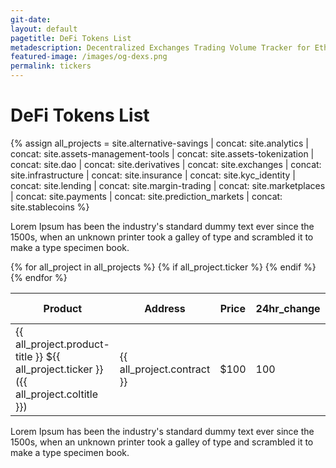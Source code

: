 ```yaml
---
git-date:
layout: default
pagetitle: DeFi Tokens List
metadescription: Decentralized Exchanges Trading Volume Tracker for Ethereum-based trading platforms. DEXs ranked by volume along with historic volume and daily market share
featured-image: /images/og-dexs.png
permalink: tickers
---
```

# DeFi Tokens List

{% assign all_projects = site.alternative-savings
| concat: site.analytics
| concat: site.assets-management-tools
| concat: site.assets-tokenization
| concat: site.dao
| concat: site.derivatives
| concat: site.exchanges
| concat: site.infrastructure
| concat: site.insurance
| concat: site.kyc_identity
| concat: site.lending
| concat: site.margin-trading
| concat: site.marketplaces
| concat: site.payments
| concat: site.prediction_markets
| concat: site.stablecoins
 %}
<section class="sectoin-tickers">
  <p>Lorem Ipsum has been the industry's standard dummy text ever since the 1500s, when an unknown printer took a galley of type and scrambled it to make a type specimen book. </p>
  <div class="container-tickers">
    <table class="table-tickers">
      <thead>
        <tr>
          <th class="ticker-product-title">Product</th>
          <th class="ticker-address-title">Address</th>
          <th class="ticker-price-title">Price </th>
          <th class="ticker-change-title">24hr_change </th>
          <th class="ticker-vol-title">24hr_vol </th>
          <th class="ticker-market-cap-title">Market Cap</th>
        </tr>
      </thead>
      <tbody>
      {% for all_project in all_projects %}
        {% if all_project.ticker  %}
        <tr class="ticker-row">
          <td class="ticker-product"><span class="name">{{ all_project.product-title }}</span> <span class="ticker">${{ all_project.ticker }}</span> <span class="coltitle">({{ all_project.coltitle }})</span></td>
          <td class="ticker-address">{{ all_project.contract }}</td>
          <td class="ticker-price"><span class="sign">$</span><span class="ticker-price-value">100</span></td>
          <td class="ticker-change"> 100 </td>
          <td class="ticker-vol"> 100 </td>
          <td class="ticker-market-cap"> 100 </td>
          <td class="ticker-link"><a href="https://1inch.exchange/#/r/0xEbDb626C95a25f4e304336b1adcAd0521a1Bdca1/ETH/{{ all_project.ticker }}" class="button-trade">Trade</a> </td>
        </tr>
        {% endif %}
      {% endfor %}
      </tbody>
    </table>
  </div>
  <p>Lorem Ipsum has been the industry's standard dummy text ever since the 1500s, when an unknown printer took a galley of type and scrambled it to make a type specimen book. </p>
</section>



<script src="/assets/js/defi_tickers.js"></script>
